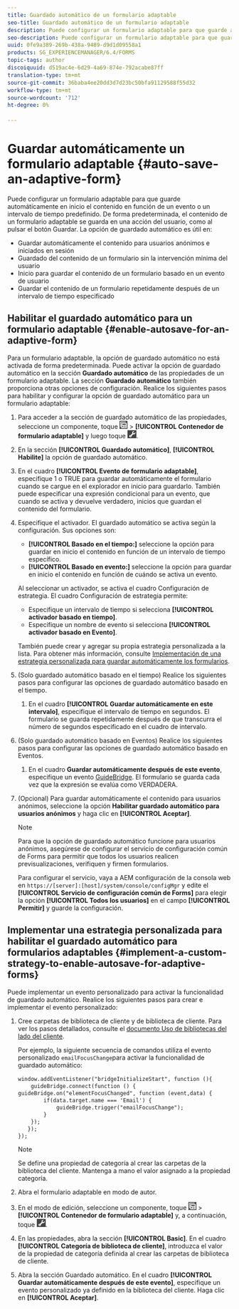 ```yaml
---
title: Guardado automático de un formulario adaptable
seo-title: Guardado automático de un formulario adaptable
description: Puede configurar un formulario adaptable para que guarde automáticamente en inicio el contenido en función de un evento o un intervalo de tiempo predefinido
seo-description: Puede configurar un formulario adaptable para que guarde automáticamente en inicio el contenido en función de un evento o un intervalo de tiempo predefinido
uuid: 0fe9a389-269b-438a-9489-d9d1d09558a1
products: SG_EXPERIENCEMANAGER/6.4/FORMS
topic-tags: author
discoiquuid: d519ac4e-6d29-4a69-874e-792acabe87ff
translation-type: tm+mt
source-git-commit: 36baba4ee20dd3d7d23bc50bfa91129588f55d32
workflow-type: tm+mt
source-wordcount: '712'
ht-degree: 0%

---
```



# Guardar automáticamente un formulario adaptable {#auto-save-an-adaptive-form}

Puede configurar un formulario adaptable para que guarde automáticamente en inicio el contenido en función de un evento o un intervalo de tiempo predefinido. De forma predeterminada, el contenido de un formulario adaptable se guarda en una acción del usuario, como al pulsar el botón Guardar. La opción de guardado automático es útil en:

* Guardar automáticamente el contenido para usuarios anónimos e iniciados en sesión
* Guardado del contenido de un formulario sin la intervención mínima del usuario
* Inicio para guardar el contenido de un formulario basado en un evento de usuario
* Guardar el contenido de un formulario repetidamente después de un intervalo de tiempo especificado

## Habilitar el guardado automático para un formulario adaptable {#enable-autosave-for-an-adaptive-form}

Para un formulario adaptable, la opción de guardado automático no está activada de forma predeterminada. Puede activar la opción de guardado automático en la sección **Guardado automático** de las propiedades de un formulario adaptable. La sección **Guardado automático** también proporciona otras opciones de configuración. Realice los siguientes pasos para habilitar y configurar la opción de guardado automático para un formulario adaptable:

1. Para acceder a la sección de guardado automático de las propiedades, seleccione un componente, toque ![campo-nivel](assets/field-level.png) > **[!UICONTROL Contenedor de formulario adaptable]** y luego toque ![cmppr](assets/cmppr.png).
1. En la sección **[!UICONTROL Guardado automático]**, **[!UICONTROL Habilite]** la opción de guardado automático.
1. En el cuadro **[!UICONTROL Evento de formulario adaptable]**, especifique 1 o TRUE para guardar automáticamente el formulario cuando se cargue en el explorador en inicio para guardarlo. También puede especificar una expresión condicional para un evento, que cuando se activa y devuelve verdadero, inicios que guardan el contenido del formulario.
1. Especifique el activador. El guardado automático se activa según la configuración. Sus opciones son:

   * **[!UICONTROL Basado en el tiempo:]** seleccione la opción para guardar en inicio el contenido en función de un intervalo de tiempo específico.
   * **[!UICONTROL Basado en evento:]** seleccione la opción para guardar en inicio el contenido en función de cuándo se activa un evento.

   Al seleccionar un activador, se activa el cuadro Configuración de estrategia. El cuadro Configuración de estrategia permite:

   * Especifique un intervalo de tiempo si selecciona **[!UICONTROL activador basado en tiempo]**.
   * Especifique un nombre de evento si selecciona **[!UICONTROL activador basado en Evento]**.

   También puede crear y agregar su propia estrategia personalizada a la lista. Para obtener más información, consulte [Implementación de una estrategia personalizada para guardar automáticamente los formularios](/help/forms/using/auto-save-an-adaptive-form.md#p-implement-a-custom-strategy-to-enable-autosave-for-adaptive-forms-p).

1. (Solo guardado automático basado en el tiempo) Realice los siguientes pasos para configurar las opciones de guardado automático basado en el tiempo.

   1. En el cuadro **[!UICONTROL Guardar automáticamente en este intervalo]**, especifique el intervalo de tiempo en segundos. El formulario se guarda repetidamente después de que transcurra el número de segundos especificado en el cuadro de intervalo.

1. (Solo guardado automático basado en Eventos) Realice los siguientes pasos para configurar las opciones de guardado automático basado en Eventos.

   1. En el cuadro **Guardar automáticamente después de este evento**, especifique un evento [GuideBridge](https://helpx.adobe.com/aem-forms/6/javascript-api/GuideBridge.html). El formulario se guarda cada vez que la expresión se evalúa como VERDADERA.

1. (Opcional) Para guardar automáticamente el contenido para usuarios anónimos, seleccione la opción **Habilitar guardado automático para usuarios anónimos** y haga clic en **[!UICONTROL Aceptar]**.

   >[!NOTE]
   >
   >Para que la opción de guardado automático funcione para usuarios anónimos, asegúrese de configurar el servicio de configuración común de Forms para permitir que todos los usuarios realicen previsualizaciones, verifiquen y firmen formularios.
   >
   >Para configurar el servicio, vaya a AEM configuración de la consola web en `https://[server]:[host]/system/console/configMgr` y edite el **[!UICONTROL Servicio de configuración común de Forms]** para elegir la opción **[!UICONTROL Todos los usuarios]** en el campo **[!UICONTROL Permitir]** y guarde la configuración.

## Implementar una estrategia personalizada para habilitar el guardado automático para formularios adaptables {#implement-a-custom-strategy-to-enable-autosave-for-adaptive-forms}

Puede implementar un evento personalizado para activar la funcionalidad de guardado automático. Realice los siguientes pasos para crear e implementar el evento personalizado:

1. Cree carpetas de biblioteca de cliente y de biblioteca de cliente. Para ver los pasos detallados, consulte el [documento Uso de bibliotecas del lado del cliente](/help/sites-developing/clientlibs.md).

   Por ejemplo, la siguiente secuencia de comandos utiliza el evento personalizado `emailFocusChange`para activar la funcionalidad de guardado automático:

   ```
   window.addEventListener("bridgeInitializeStart", function (){   
       guideBridge.connect(function () { guideBridge.on("elementFocusChanged", function (event,data) { 
           if(data.target.name === 'Email') {
               guideBridge.trigger("emailFocusChange");
           }
       });
      });
   });
   ```

   >[!NOTE]
   >
   >Se define una propiedad de categoría al crear las carpetas de la biblioteca del cliente. Mantenga a mano el valor asignado a la propiedad categoría.

1. Abra el formulario adaptable en modo de autor.

1. En el modo de edición, seleccione un componente, toque ![nivel de campo](assets/field-level.png) > **[!UICONTROL Contenedor de formulario adaptable]** y, a continuación, toque ![cmppr](assets/cmppr.png).
1. En las propiedades, abra la sección **[!UICONTROL Basic]**. En el cuadro **[!UICONTROL Categoría de biblioteca de cliente]**, introduzca el valor de la propiedad de categoría definida al crear las carpetas de biblioteca de cliente.
1. Abra la sección Guardado automático. En el cuadro **[!UICONTROL Guardar automáticamente después de este evento]**, especifique un evento personalizado ya definido en la biblioteca del cliente. Haga clic en **[!UICONTROL Aceptar]**.


